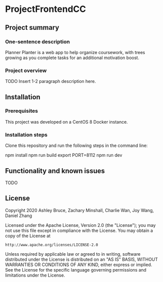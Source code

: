 # ProjectFrontendCC

## Project summary
### One-sentence description

Planner Planter is a web app to help organize coursework, with trees growing as you complete tasks for an additional motivation boost.

### Project overview

TODO Insert 1-2 paragraph description here.

## Installation
### Prerequisites

This project was developed on a CentOS 8 Docker instance.

### Installation steps

Clone this repository and run the following steps in the command line:

npm install
npm run build
export PORT=8112
npm run dev

## Functionality and known issues

TODO

## License

Copyright 2020 Ashley Bruce, Zachary Minshall, Charlie Wan, Joy Wang, Daniel Zhang

Licensed under the Apache License, Version 2.0 (the "License");
you may not use this file except in compliance with the License.
You may obtain a copy of the License at

    http://www.apache.org/licenses/LICENSE-2.0

Unless required by applicable law or agreed to in writing, software
distributed under the License is distributed on an "AS IS" BASIS,
WITHOUT WARRANTIES OR CONDITIONS OF ANY KIND, either express or implied.
See the License for the specific language governing permissions and
limitations under the License.

